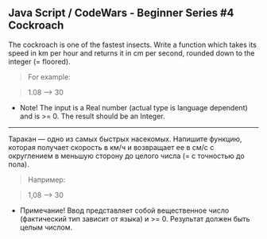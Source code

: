 ## Java Script / CodeWars - Beginner Series #4 Cockroach ##

The cockroach is one of the fastest insects. Write a function which takes its speed in km per hour and returns it in cm per second, rounded down to the integer (= floored).

> For example:

> 1.08 --> 30

- Note! The input is a Real number (actual type is language dependent) and is >= 0. The result should be an Integer.

<hr>

Таракан — одно из самых быстрых насекомых. Напишите функцию, которая получает скорость в км/ч и возвращает ее в см/с с округлением в меньшую сторону до целого числа (= с точностью до пола).

> Например:

> 1,08 --> 30

- Примечание! Ввод представляет собой вещественное число (фактический тип зависит от языка) и >= 0. Результат должен быть целым числом.